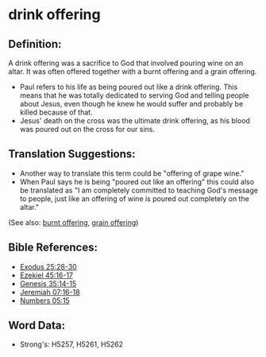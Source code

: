 # drink offering #

## Definition: ##

A drink offering was a sacrifice to God that involved pouring wine on an altar. It was often offered together with a burnt offering and a grain offering.

* Paul refers to his life as being poured out like a drink offering. This means that he was totally dedicated to serving God and telling people about Jesus, even though he knew he would suffer and probably be killed because of that.
* Jesus' death on the cross was the ultimate drink offering, as his blood was poured out on the cross for our sins.

## Translation Suggestions: ##

* Another way to translate this term could be "offering of grape wine."
* When Paul says he is being "poured out like an offering" this could also be translated as "I am completely committed to teaching God's message to people, just like an offering of wine is poured out completely on the altar."

(See also: [burnt offering](../other/burntoffering.md), [grain offering](../other/grainoffering.md))

## Bible References: ##

* [Exodus 25:28-30](rc://en/tn/help/exo/25/28)
* [Ezekiel 45:16-17](rc://en/tn/help/ezk/45/16)
* [Genesis 35:14-15](rc://en/tn/help/gen/35/14)
* [Jeremiah 07:16-18](rc://en/tn/help/jer/07/16)
* [Numbers 05:15](rc://en/tn/help/num/05/15)

## Word Data: ##

* Strong's: H5257, H5261, H5262
